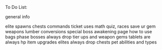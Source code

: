 To Do List:

general info

elite spawns
chests
commands
ticket uses
math quiz, races
save ur gem weapons
lumber conversions
special boss
awakening page
how to use bags
phase bosses always drop tier ups and weapon gems
tablets are always hp item upgrades
elites always drop chests
pet abilities and types
